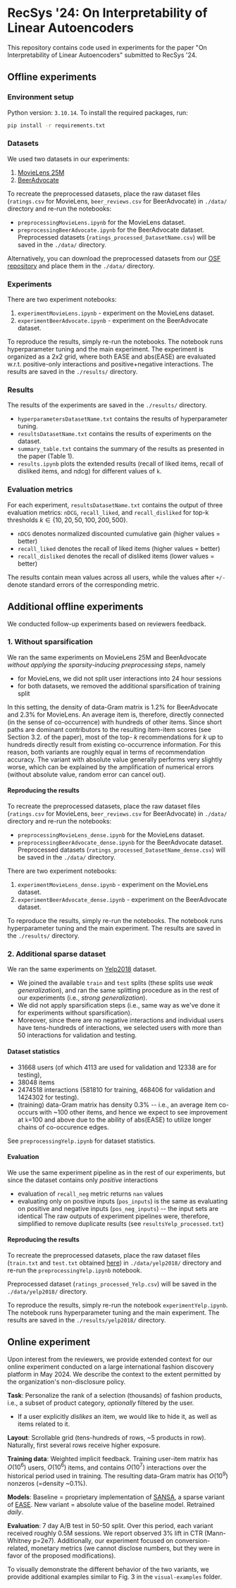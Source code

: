 # RecSys '24: On Interpretability of Linear Autoencoders

This repository contains code used in experiments for the paper "On Interpretability of Linear Autoencoders" submitted to RecSys '24.

## Offline experiments
### Environment setup
Python version: `3.10.14`. To install the required packages, run:
```bash
pip install -r requirements.txt
```

### Datasets
We used two datasets in our experiments:
1. [MovieLens 25M](https://grouplens.org/datasets/movielens/25m/)
2. [BeerAdvocate](https://www.kaggle.com/datasets/thedevastator/1-5-million-beer-reviews-from-beer-advocate)

To recreate the preprocessed datasets, place the raw dataset files (`ratings.csv` for MovieLens, `beer_reviews.csv` for BeerAdvocate) in `./data/` directory and re-run the notebooks:
- `preprocessingMovieLens.ipynb` for the MovieLens dataset.
- `preprocessingBeerAdvocate.ipynb` for the BeerAdvocate dataset.
Preprocessed datasets (`ratings_processed_DatasetName.csv`) will be saved in the `./data/` directory.

Alternatively, you can download the preprocessed datasets from our [OSF repository](https://osf.io/bjmuv/?view_only=9439f132405b48b2962abd5d0ded0567) and place them in the `./data/` directory.

### Experiments
There are two experiment notebooks:
1. `experimentMovieLens.ipynb` - experiment on the MovieLens dataset.
2. `experimentBeerAdvocate.ipynb` - experiment on the BeerAdvocate dataset.

To reproduce the results, simply re-run the notebooks. The notebook runs hyperparameter tuning and the main experiment. The experiment is organized as a 2x2 grid, where both EASE and abs(EASE) are evaluated w.r.t. positive-only interactions and positive+negative interactions. The results are saved in the `./results/` directory.

### Results
The results of the experiments are saved in the `./results/` directory.
- `hyperparametersDatasetName.txt` contains the results of hyperparameter tuning.
- `resultsDatasetName.txt` contains the results of experiments on the dataset.
- `summary_table.txt` contains the summary of the results as presented in the paper (Table 1).
- `results.ipynb` plots the extended results (recall of liked items, recall of disliked items, and ndcg) for different values of `k`.

### Evaluation metrics
For each experiment, `resultsDatasetName.txt` contains the output of three evaluation metrics: `nDCG`, `recall_liked`, and `recall_disliked` for top-k thresholds $k \in \{10, 20, 50, 100, 200, 500\}$.
- `nDCG` denotes normalized discounted cumulative gain (higher values = better)
- `recall_liked` denotes the recall of liked items (higher values = better)
- `recall_disliked` denotes the recall of disliked items (lower values = better)

The results contain mean values across all users, while the values after `+/-` denote standard errors of the corresponding metric.

## Additional offline experiments
We conducted follow-up experiments based on reviewers feedback.
### 1. Without sparsification
We ran the same experiments on MovieLens 25M and BeerAdvocate *without applying the sparsity-inducing preprocessing steps*, namely
- for MovieLens, we did not split user interactions into 24 hour sessions
- for both datasets, we removed the additional sparsification of training split

In this setting, the density of data-Gram matrix is 1.2% for BeerAdvocate and 2.3% for MovieLens. 
An average item is, therefore, directly connected (in the sense of co-occurrence) with hundreds of other items. Since short paths are dominant contributors to the resulting item-item scores (see Section 3.2. of the paper), most of the top- $k$ recommendations for $k$ up to hundreds directly result from existing co-occurrence information. For this reason, both variants are roughly equal in terms of recommendation accuracy. The variant with absolute value generally performs very slightly worse, which can be explained by the amplification of numerical errors (without absolute value, random error can cancel out).

#### Reproducing the results
To recreate the preprocessed datasets, place the raw dataset files (`ratings.csv` for MovieLens, `beer_reviews.csv` for BeerAdvocate) in `./data/` directory and re-run the notebooks:
- `preprocessingMovieLens_dense.ipynb` for the MovieLens dataset.
- `preprocessingBeerAdvocate_dense.ipynb` for the BeerAdvocate dataset.
Preprocessed datasets (`ratings_processed_DatasetName_dense.csv`) will be saved in the `./data/` directory.

There are two experiment notebooks:
1. `experimentMovieLens_dense.ipynb` - experiment on the MovieLens dataset.
2. `experimentBeerAdvocate_dense.ipynb` - experiment on the BeerAdvocate dataset.

To reproduce the results, simply re-run the notebooks. The notebook runs hyperparameter tuning and the main experiment. The results are saved in the `./results/` directory.

### 2. Additional sparse dataset
We ran the same experiments on [Yelp2018](https://github.com/kuandeng/LightGCN/tree/master/Data/yelp2018) dataset. 
- We joined the available `train` and `test` splits (these splits use *weak generalization*), and ran the same splitting procedure as in the rest of our experiments (i.e., *strong generalization*). 
- We did not apply sparsification steps (i.e., same way as we've done it for experiments without sparsification).
- Moreover, since there are no negative interactions and individual users have tens-hundreds of interactions, we selected users with more than 50 interactions for validation and testing.

#### Dataset statistics
- 31668 users (of which 4113 are used for validation and 12338 are for testing),
- 38048 items
- 2474518 interactions (581810 for training, 468406 for validation and 1424302 for testing).
- (training) data-Gram matrix has density 0.3% -- i.e., an average item co-occurs with ~100 other items, and hence we expect to see improvement at `k`=100 and above due to the ability of abs(EASE) to utilize longer chains of co-occurence edges.

See `preprocessingYelp.ipynb` for dataset statistics.

#### Evaluation
We use the same experiment pipeline as in the rest of our experiments, but since the dataset contains only *positive* interactions
- evaluation of `recall_neg` metric returns `nan` values
- evaluating only on positive inputs (`pos_inputs`) is the same as evaluating on positive and negative inputs (`pos_neg_inputs`) -- the input sets are identical
The raw outputs of experiment pipelines were, therefore, simplified to remove duplicate results (see `resultsYelp_processed.txt`)

#### Reproducing the results
To recreate the preprocessed datasets, place the raw dataset files (`train.txt` and `test.txt` obtained [here](https://github.com/kuandeng/LightGCN/tree/master/Data/yelp2018)) in `./data/yelp2018/` directory and re-run the `preprocessingYelp.ipynb` notebook.

Preprocessed dataset (`ratings_processed_Yelp.csv`) will be saved in the `./data/yelp2018/` directory.

To reproduce the results, simply re-run the notebook `experimentYelp.ipynb`. The notebook runs hyperparameter tuning and the main experiment. The results are saved in the `./results/yelp2018/` directory.


## Online experiment
Upon interest from the reviewers, we provide extended context for our online experiment conducted on a large international fashion discovery platform in May 2024. 
We describe the context to the extent permitted by the organization's non-disclosure policy.

**Task**: Personalize the rank of a selection (thousands) of fashion products, i.e., a subset of product category, *optionally* filtered by the user.
- If a user explicitly *dislikes* an item, we would like to hide it, as well as items related to it.

**Layout**: Scrollable grid (tens-hundreds of rows, ~5 products in row). Naturally, first several rows receive higher exposure.

**Training data**: Weighted implicit feedback. Training user-item matrix has $O(10^6)$ users, $O(10^6)$ items, and contains $O(10^7)$ interactions over the historical period used in training. The resulting data-Gram matrix has $O(10^9)$ nonzeros (=density ~0.1%).

**Models**: Baseline = proprietary implementation of [SANSA](https://dl.acm.org/doi/10.1145/3604915.3608827), a sparse variant of [EASE](https://arxiv.org/abs/1905.03375). New variant = absolute value of the baseline model. Retrained *daily*.

**Evaluation**: 7 day A/B test in 50-50 split. Over this period, each variant received roughly 0.5M sessions. We report observed 3% lift in CTR (Mann-Whitney p=2e7). Additionally, our experiment focused on conversion-related, monetary metrics (we cannot disclose numbers, but they were in favor of the proposed modifications).

To visually demonstrate the different behavior of the two variants, we provide additional examples similar to Fig. 3 in the `visual-examples` folder.
